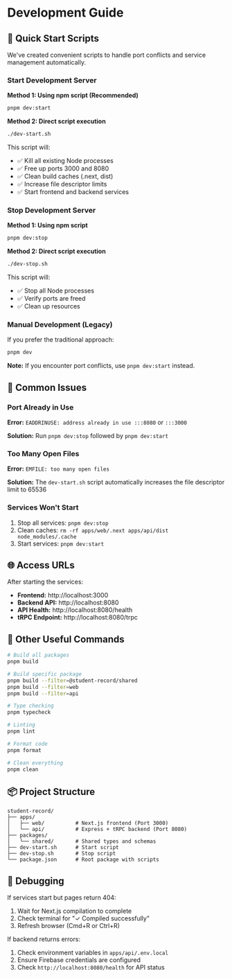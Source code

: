 # Development Guide

## 🚀 Quick Start Scripts

We've created convenient scripts to handle port conflicts and service management automatically.

### Start Development Server

**Method 1: Using npm script (Recommended)**
```bash
pnpm dev:start
```

**Method 2: Direct script execution**
```bash
./dev-start.sh
```

This script will:
- ✅ Kill all existing Node processes
- ✅ Free up ports 3000 and 8080
- ✅ Clean build caches (.next, dist)
- ✅ Increase file descriptor limits
- ✅ Start frontend and backend services

### Stop Development Server

**Method 1: Using npm script**
```bash
pnpm dev:stop
```

**Method 2: Direct script execution**
```bash
./dev-stop.sh
```

This script will:
- ✅ Stop all Node processes
- ✅ Verify ports are freed
- ✅ Clean up resources

### Manual Development (Legacy)

If you prefer the traditional approach:
```bash
pnpm dev
```

**Note:** If you encounter port conflicts, use `pnpm dev:start` instead.

## 📝 Common Issues

### Port Already in Use
**Error:** `EADDRINUSE: address already in use :::8080` or `:::3000`

**Solution:** Run `pnpm dev:stop` followed by `pnpm dev:start`

### Too Many Open Files
**Error:** `EMFILE: too many open files`

**Solution:** The `dev-start.sh` script automatically increases the file descriptor limit to 65536

### Services Won't Start
1. Stop all services: `pnpm dev:stop`
2. Clean caches: `rm -rf apps/web/.next apps/api/dist node_modules/.cache`
3. Start services: `pnpm dev:start`

## 🌐 Access URLs

After starting the services:

- **Frontend:** http://localhost:3000
- **Backend API:** http://localhost:8080
- **API Health:** http://localhost:8080/health
- **tRPC Endpoint:** http://localhost:8080/trpc

## 🔧 Other Useful Commands

```bash
# Build all packages
pnpm build

# Build specific package
pnpm build --filter=@student-record/shared
pnpm build --filter=web
pnpm build --filter=api

# Type checking
pnpm typecheck

# Linting
pnpm lint

# Format code
pnpm format

# Clean everything
pnpm clean
```

## 📦 Project Structure

```
student-record/
├── apps/
│   ├── web/          # Next.js frontend (Port 3000)
│   └── api/          # Express + tRPC backend (Port 8080)
├── packages/
│   └── shared/       # Shared types and schemas
├── dev-start.sh      # Start script
├── dev-stop.sh       # Stop script
└── package.json      # Root package with scripts
```

## 🐛 Debugging

If services start but pages return 404:
1. Wait for Next.js compilation to complete
2. Check terminal for "✓ Compiled successfully"
3. Refresh browser (Cmd+R or Ctrl+R)

If backend returns errors:
1. Check environment variables in `apps/api/.env.local`
2. Ensure Firebase credentials are configured
3. Check `http://localhost:8080/health` for API status




